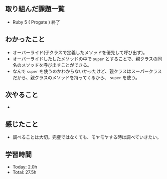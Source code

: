 ## 取り組んだ課題一覧
- Ruby 5 ( Progate ) 終了
## わかったこと
- オーバーライド(子クラスで定義したメソッドを優先して呼び出す)。
- オーバーライドしたしたメソッドの中で ```super``` とすることで、親クラスの同名のメソッドを呼び出すことができる。
- なんで ```super``` を使うのかわからないかったけど、親クラスはスーパークラスだから、親クラスのメソッドを持ってくるから、 ```super``` を使う。
## 次やること
- 
## 感じたこと
- 調べることは大切。完璧ではなくても、モヤモヤする時は調べていきたい。
## 学習時間
- Today: 2.0h
- Total: 27.5h
